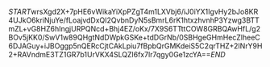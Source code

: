 $START$wrsXgd2X+7pHE6vWikaYiXpPZgT4m1LXVbj6/iJ0iYX1IgvHy2bJo8KR4UJkO6kriNjuYe/fLoajvdDxQI2QvbnDyN5sBmrL6rK1htxzhvnhP3Yzwg3BTTmZL+vG8HZ6hIngjURPQNcd+Bhj4EZ/oKx/7X9S6TTttCOW8GRBQAwHfL/g2BOv5jKK0/SwV1w89QHgtNdDWpkGSKe+tdDGrNb/0SBHgeGHmHecZlheeC6DJAGuy+iJBOggp5nQERcCjtCAkLpiu7fBpbQrGMKdeiS5C2qrTHZ+2INrY9H2+RAVndmE3TZ1GR7b1UrVKX4SLQZl6fx7lr7qgy0Ge1zcYA==$END$
